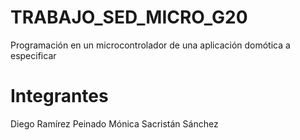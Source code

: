 # TRABAJO_SED_MICRO_G20

Programación en un microcontrolador de una aplicación domótica a especificar

# Integrantes

Diego Ramírez Peinado
Mónica Sacristán Sánchez 